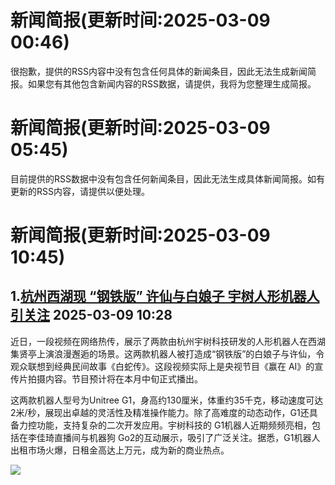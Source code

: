 # 新闻简报(更新时间:2025-03-09 00:46)

很抱歉，提供的RSS内容中没有包含任何具体的新闻条目，因此无法生成新闻简报。如果您有其他包含新闻内容的RSS数据，请提供，我将为您整理生成简报。
# 新闻简报(更新时间:2025-03-09 05:45)

目前提供的RSS数据中没有包含任何新闻条目，因此无法生成具体新闻简报。如有更新的RSS内容，请提供以便处理。
# 新闻简报(更新时间:2025-03-09 10:45)

## 1. [​杭州西湖现 “钢铁版” 许仙与白娘子 宇树人形机器人引关注](https://www.aibase.com/zh/news/16084)   2025-03-09 10:28

近日，一段视频在网络热传，展示了两款由杭州宇树科技研发的人形机器人在西湖集贤亭上演浪漫邂逅的场景。这两款机器人被打造成“钢铁版”的白娘子与许仙，令观众联想到经典民间故事《白蛇传》。这段视频实际上是央视节目《赢在 AI》的宣传片拍摄内容。节目预计将在本月中旬正式播出。

这两款机器人型号为Unitree G1，身高约130厘米，体重约35千克，移动速度可达2米/秒，展现出卓越的灵活性及精准操作能力。除了高难度的动态动作，G1还具备力控功能，支持复杂的二次开发应用。宇树科技的 G1机器人近期频频亮相，包括在李佳琦直播间与机器狗 Go2的互动展示，吸引了广泛关注。据悉，G1机器人出租市场火爆，日租金高达上万元，成为新的商业热点。

![](https://upload.chinaz.com/2025/0309/6387711292195394677285696.png)

